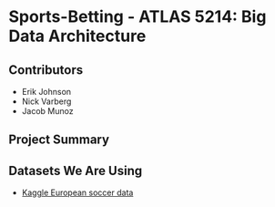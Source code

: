 # Sports-Betting - ATLAS 5214: Big Data Architecture

## Contributors

* Erik Johnson
* Nick Varberg
* Jacob Munoz

## Project Summary


## Datasets We Are Using

* [Kaggle European soccer data](https://www.kaggle.com/austro/beat-the-bookie-worldwide-football-dataset)
